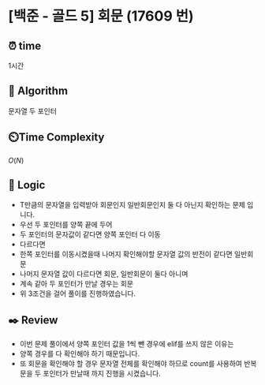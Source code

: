 # [백준 - 골드 5] 회문 (17609 번)

## ⏰  **time**

1시간

## :pushpin: **Algorithm**

문자열
두 포인터

## ⏲️**Time Complexity**

$O(N)$

## :round_pushpin: **Logic**

- T만큼의 문자열을 입력받아 회문인지 일반회문인지 둘 다 아닌지 확인하는 문제 입니다.
- 우선 두 포인터를 양쪽 끝에 두어 
- 두 포인터의 문자값이 같다면 양쪽 포인터 다 이동
- 다르다면
- 한쪽 포인터를 이동시켰을때 나머지 확인해야할 문자열 값의 반전이 같다면 일반회문
- 나머지 문자열 값이 다르다면 회문, 일반회문이 둘다 아니며
- 계속 같아 두 포인터가 만날 경우는 회문
- 위 3조건을 걸어 풀이를 진행하였습니다.

## :black_nib: **Review**

- 이번 문제 풀이에서 양쪽 포인터 값을 1씩 뺀 경우에 elif를 쓰지 않은 이유는 
- 양쪽 경우를 다 확인해야 하기 때문입니다.
- 또 회문을 확인해야 할 경우 문자열 전체를 확인해야 하므로 count를 사용하여 반복문을 두 포인터가 만날때 까지 진행을 시켰습니다.